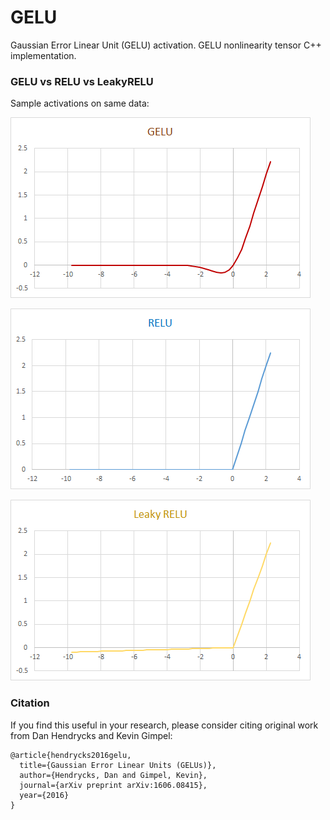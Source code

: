 # GELU
Gaussian Error Linear Unit (GELU) activation. GELU nonlinearity tensor C++ implementation.

### GELU vs RELU vs LeakyRELU

Sample activations on same data:<br>

![Gelu](/images/gelu.png "GELU")<br>

![Relu](/images/relu.png "RELU")<br>

![LeakyRelu](/images/leaky_relu.png "LEAKY RELU")

### Citation

If you find this useful in your research, please consider citing original work from Dan Hendrycks and Kevin Gimpel:

    @article{hendrycks2016gelu,
      title={Gaussian Error Linear Units (GELUs)},
      author={Hendrycks, Dan and Gimpel, Kevin},
      journal={arXiv preprint arXiv:1606.08415},
      year={2016}
    }
